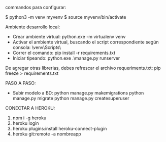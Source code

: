 commandos para configurar:

$ python3 -m venv myvenv
$ source myvenv/bin/activate


Ambiente desarrollo local:
- Crear ambiente virtual:
    python.exe -m virtualenv venv
- Activar el ambiente virtual, buscando el script correspondiente según consola: 
    \venv\Scripts\
- Correr el comando:
    pip install -r requirements.txt
- Iniciar tipeando: 
    python.exe .\manage.py runserver


De agregar otras librerias, debes refrescar el archivo requeriments.txt:
    pip freeze > requirements.txt



PASO A PASO:

- Subir modelo a BD:
    python manage.py makemigrations
    python manage.py migrate
    python manage.py createsuperuser








CONECTAR A HEROKU:

1) npm i -g heroku
2) heroku login
3) heroku plugins:install heroku-connect-plugin
4) heroku git:remote -a nombreapp